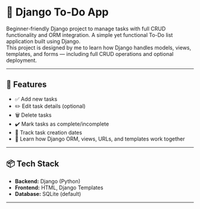 # 📝 Django To-Do App
Beginner-friendly Django project to manage tasks with full CRUD functionality and ORM integration.
A simple yet functional To-Do list application built using Django.  
This project is designed by me to learn how Django handles models, views, templates, and forms — including full CRUD operations and optional deployment.

---

## 🚀 Features

- ✅ Add new tasks
- ✏️ Edit task details (optional)
- 🗑️ Delete tasks
- ✔️ Mark tasks as complete/incomplete
- 📅 Track task creation dates
- 🧠 Learn how Django ORM, views, URLs, and templates work together

---

## 📦 Tech Stack

- **Backend:** Django (Python)
- **Frontend:** HTML, Django Templates
- **Database:** SQLite (default)
---
